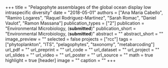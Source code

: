 +++
title = "Pelagophyte assemblages of the global ocean display low intraspecific diversity"
date = "2018-05-01"
authors = ["Ana Maria Cabello", "Ramiro Logares", "Raquel Rodriguez-Martinez", "Sarah Romac", "Daniel Vaulot", "Ramon Massana"]
publication_types = ["2"]
publication = "Environmental Microbiology, (**submitted**)"
publication_short = "Environmental Microbiology, (**submitted**)"
abstract = ""
abstract_short = ""
image_preview = ""
selected = false
projects = ["rcc"]
tags = ["phytoplankton", "ITS", "pelagophytes", "taxonomy", "metabarcoding"]
url_pdf = ""
url_preprint = ""
url_code = ""
url_dataset = ""
url_project = ""
url_slides = ""
url_video = ""
url_poster = ""
url_source = ""
math = true
highlight = true
[header]
image = ""
caption = ""
+++
